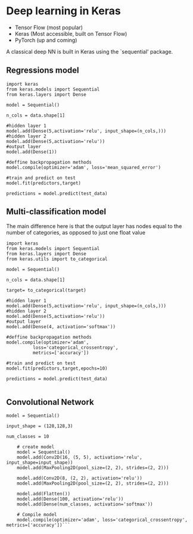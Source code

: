 # Deep learning in Keras

- Tensor Flow (most popular)
- Keras (Most accessible, built on Tensor Flow)
- PyTorch (up and coming)

A classical deep NN is built in Keras using the `sequential' package.

## Regressions model
```
import keras
from keras.models import Sequential
from keras.layers import Dense

model = Sequential()

n_cols = data.shape[1]

#hidden layer 1
model.add(Dense(5,activation='relu', input_shape=(n_cols,)))
#hidden layer 2
model.add(Dense(5,activation='relu'))
#output layer
model.add(Dense(1))

#deffine backpropagation methods
model.compile(optimizer='adam', loss='mean_squared_error')

#train and predict on test
model.fit(predictors,target)

predictions = model.predict(test_data)
```

## Multi-classification model

The main difference here is that the output layer has nodes equal to the number of categories, as opposed to just one float value

```
import keras
from keras.models import Sequential
from keras.layers import Dense
from keras.utils import to_categorical

model = Sequential()

n_cols = data.shape[1]

target= to_categorical(target)

#hidden layer 1
model.add(Dense(5,activation='relu', input_shape=(n_cols,)))
#hidden layer 2
model.add(Dense(5,activation='relu'))
#output layer
model.add(Dense(4, activation='softmax'))

#deffine backpropagation methods
model.compile(optimizer='adam', 
	      loss='categorical_crossentropy',
	      metrics=['accuracy'])

#train and predict on test
model.fit(predictors,target,epochs=10)

predictions = model.predict(test_data)


```

## Convolutional Network

```
model = Sequential()

input_shape = (128,128,3)

num_classes = 10

    # create model
    model = Sequential()
    model.add(Conv2D(16, (5, 5), activation='relu', input_shape=input_shape))
    model.add(MaxPooling2D(pool_size=(2, 2), strides=(2, 2)))
    
    model.add(Conv2D(8, (2, 2), activation='relu'))
    model.add(MaxPooling2D(pool_size=(2, 2), strides=(2, 2)))
    
    model.add(Flatten())
    model.add(Dense(100, activation='relu'))
    model.add(Dense(num_classes, activation='softmax'))
    
    # Compile model
    model.compile(optimizer='adam', loss='categorical_crossentropy',  metrics=['accuracy'])```









 